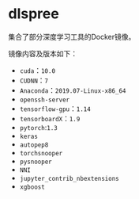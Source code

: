 # dlspree

集合了部分深度学习工具的Docker镜像。

镜像内容及版本如下：

+ `cuda`：`10.0`
+ `CUDNN`：`7`
+ `Anaconda`：`2019.07-Linux-x86_64`
+ `openssh-server`
+ `tensorflow-gpu`：`1.14`
+ `tensorboardX`：`1.9`
+ `pytorch`:`1.3`
+ `keras`
+ `autopep8`
+ `torchsnooper`
+ `pysnooper`
+ `NNI`
+ `jupyter_contrib_nbextensions` 
+ `xgboost`